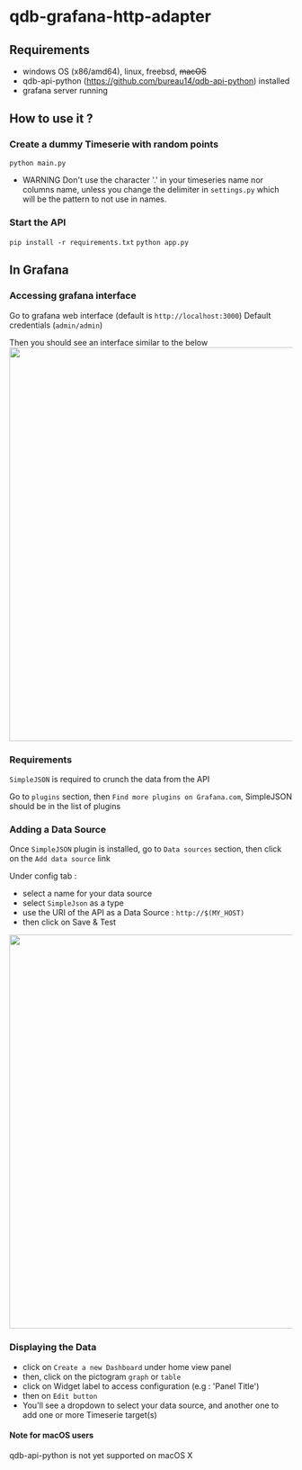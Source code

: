 # qdb-grafana-http-adapter

## Requirements

- windows OS (x86/amd64), linux, freebsd, ~~macOS~~
- qdb-api-python (https://github.com/bureau14/qdb-api-python) installed
- grafana server running

## How to use it ?

### Create a dummy Timeserie with random points
`python main.py`

* WARNING
Don't use the character '.' in your timeseries name nor columns name, unless you change the delimiter in `settings.py` which will be the pattern to not use in names.

### Start the API

`pip install -r requirements.txt`
`python app.py`

## In Grafana

### Accessing grafana interface

Go to grafana web interface (default is `http://localhost:3000`)
Default credentials (`admin/admin`)

Then you should see an interface similar to the below
<img src="https://i.imgur.com/zBaATFW.png" width="700"/>

### Requirements

`SimpleJSON` is required to crunch the data from the API

Go to `plugins` section, then `Find more plugins on Grafana.com`, SimpleJSON should be in the list of plugins

### Adding a Data Source

Once `SimpleJSON` plugin is installed, go to `Data sources` section, then click on the `Add data source` link

Under config tab : 

- select a name for your data source
- select `SimpleJson` as a type
- use the URI of the API as a Data Source : `http://$(MY_HOST)`
- then click on Save & Test

<img src="https://i.imgur.com/vP5xbo1.png" width="700"/>

### Displaying the Data

- click on `Create a new Dashboard` under home view panel
- then, click on the pictogram `graph` or `table`
- click on Widget label to access configuration (e.g : 'Panel Title')
- then on `Edit button`
- You'll see a dropdown to select your data source, and another one to add one or more Timeserie target(s)


#### Note for macOS users

qdb-api-python is not yet supported on macOS X
